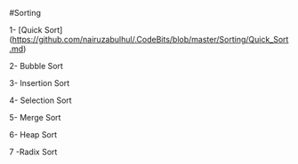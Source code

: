 #Sorting


1- [Quick Sort] (https://github.com/nairuzabulhul/.CodeBits/blob/master/Sorting/Quick_Sort.md)

2- Bubble Sort

3- Insertion Sort

4- Selection Sort

5- Merge Sort

6- Heap Sort

7 -Radix Sort
